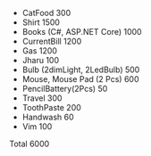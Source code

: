 * CatFood 300
* Shirt 1500
* Books (C#, ASP.NET Core) 1000
* CurrentBill 1200
* Gas 1200
* Jharu 100
* Bulb (2dimLight, 2LedBulb) 500
* Mouse, Mouse Pad (2 Pcs) 600
* PencilBattery(2Pcs) 50
* Travel 300
* ToothPaste 200
* Handwash 60
* Vim 100

Total 6000
